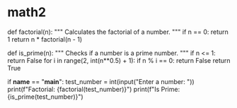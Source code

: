 # math2
def factorial(n):
    """
    Calculates the factorial of a number.
    """
    if n == 0:
        return 1
    return n * factorial(n - 1)

def is_prime(n):
    """
    Checks if a number is a prime number.
    """
    if n <= 1:
        return False
    for i in range(2, int(n**0.5) + 1):
        if n % i == 0:
            return False
    return True

if __name__ == "__main__":
    test_number = int(input("Enter a number: "))
    print(f"Factorial: {factorial(test_number)}")
    print(f"Is Prime: {is_prime(test_number)}")
